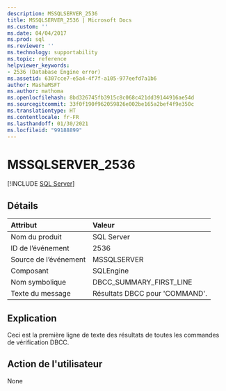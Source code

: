 ```yaml
---
description: MSSQLSERVER_2536
title: MSSQLSERVER_2536 | Microsoft Docs
ms.custom: ''
ms.date: 04/04/2017
ms.prod: sql
ms.reviewer: ''
ms.technology: supportability
ms.topic: reference
helpviewer_keywords:
- 2536 (Database Engine error)
ms.assetid: 6307cce7-e5a4-4f7f-a105-977eefd7a1b6
author: MashaMSFT
ms.author: mathoma
ms.openlocfilehash: 8bd326745fb3915c8c068c421dd39144916ae54d
ms.sourcegitcommit: 33f0f190f962059826e002be165a2bef4f9e350c
ms.translationtype: HT
ms.contentlocale: fr-FR
ms.lasthandoff: 01/30/2021
ms.locfileid: "99188899"
---
```

# <a name="mssqlserver_2536"></a>MSSQLSERVER_2536
 [!INCLUDE [SQL Server](../../includes/applies-to-version/sqlserver.md)]
  
## <a name="details"></a>Détails  
  
| Attribut | Valeur |  
| :-------- | :---- |  
|Nom du produit|SQL Server|  
|ID de l’événement|2536|  
|Source de l’événement|MSSQLSERVER|  
|Composant|SQLEngine|  
|Nom symbolique|DBCC_SUMMARY_FIRST_LINE|  
|Texte du message|Résultats DBCC pour 'COMMAND'.|  
  
## <a name="explanation"></a>Explication  
Ceci est la première ligne de texte des résultats de toutes les commandes de vérification DBCC.  
  
## <a name="user-action"></a>Action de l'utilisateur  
None  
  
